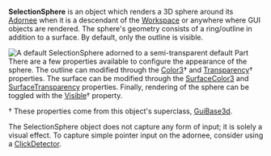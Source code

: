 **SelectionSphere** is an object which renders a 3D sphere around its
[Adornee](https://create.roblox.com/docs/reference/engine/classes/PVAdornment#Adornee) when it is a descendant of the [Workspace](https://create.roblox.com/docs/reference/engine/classes/Workspace) or
anywhere where GUI objects are rendered. The sphere's geometry consists of a
ring/outline in addition to a surface. By default, only the outline is
visible.

![A default SelectionSphere adorned to a semi-transparent default Part](https://prod.docsiteassets.roblox.com/assets/bltb3e8cdfab0891947/SelectionSphere.jpg)
There are a few properties available to configure the appearance of the
sphere. The outline can modified through the
[Color3](https://create.roblox.com/docs/reference/engine/classes/GuiBase3d#Color3)† and
[Transparency](https://create.roblox.com/docs/reference/engine/classes/GuiBase3d#Transparency)† properties. The surface can
be modified through the [SurfaceColor3](https://create.roblox.com/docs/reference/engine/classes/SelectionSphere#SurfaceColor3) and
[SurfaceTransparency](https://create.roblox.com/docs/reference/engine/classes/SelectionSphere#SurfaceTransparency) properties.
Finally, rendering of the sphere can be toggled with the
[Visible](https://create.roblox.com/docs/reference/engine/classes/GuiBase3d#Visible)† property.

† These properties come from this object's superclass, [GuiBase3d](https://create.roblox.com/docs/reference/engine/classes/GuiBase3d).

The SelectionSphere object does not capture any form of input; it is solely a
visual effect. To capture simple pointer input on the adornee, consider using
a [ClickDetector](https://create.roblox.com/docs/reference/engine/classes/ClickDetector).